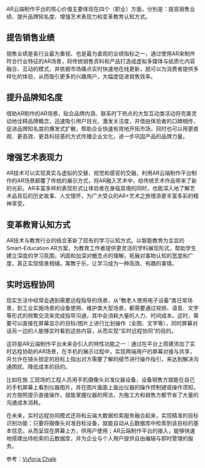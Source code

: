 AR云端制作平台的核心价值主要体现在四个（职业）方面，分别是：提高销售业绩、提升品牌知名度、增强艺术表现力和变革教育认知方式。

## 提告销售业绩

销售业绩是各行业最为重视、也是最为直观的业绩指标之一，通过使用AR来制作符合行业特征的AR场景，将传统销售资料和产品打造成虚拟多媒体与纸质化内容融合、互动的模式，并依据市场痛点实时快速地在线更新，就可以为消费者提供多样化的体验，从而吸引更多的兴趣用户，大幅度促进销售效率。

## 提升品牌知名度

借助AR制作的AR场景，贴合品牌内涵、联系时下热点的大型互动类活动将完美灵动地诠释品牌概念，迅速吸引用户目光、激发关注度，并借由体验者的口碑相传，促进品牌知名度的爆发式扩散，帮助企业快速有效地开拓市场，同时也可以用更直观、更高效、更具科技感的方式传播企业文化，进一步巩固产品的品牌力量。

## 增强艺术表现力

AR技术可以实现真实与虚拟的交替、视觉和感官的交融，利用AR云端制作平台制作的AR场景颠覆了传统的展示方式，将AR融入艺术中，给传统艺术作品带来了新的光彩。AR丰富多样的表现形式让体验者在身临其境的同时，也能深入地了解艺术品背后的历史故事、人文情怀，为广大受众的AR+艺术之旅增添更丰富多彩的精神享受。

## 变革教育认知方式

AR技术与教育行业的结合革新了现有的学习认知方式。以智能教育为主旨的Smart-Education AR方案，为教育工作者提供更灵活的学科展现形式，帮助学生建立深度的学习氛围，巩固和加深对概念点的理解，拓展对事物认知的宽度和广度，真正实现情景相辅，寓教于乐，让学习成为一种高效、有趣的事情。

## 实时远程协同

现实生活中经常会遇到需要远程指导的场景，从“教老人使用电子设备”类日常场景，到工业实施场景的设备使用、维护类大型场景，都需要通过视频、语音、文字等形式的频繁交流来完成指导沟通，其中会消耗大量的人力、时间成本。这时，需要可以直接在屏幕显示的目标/图片上进行比划操作（全图、文字等），同时屏幕对话另一边的人能够实时看到这些内容，从而实现“实时远程协同”的目的。

这将是AR云端制作平台未来会引入的特性功能之一：通过在平台上搭建添加了实时远程协助的AR场景，在手机的展示过程中，实现两端用户的屏幕对接与共享，并允许在镜头锁定的目标上指出对方需要了解的细节进行操作指引，来达到解决沟通困扰、降低成本的目的。

比如在施 工现场的工程人员用手机摄像头对准仪器设备，设备销售方就能在自己的手机屏幕上看到仪器图片，并在图片画面上画出仪器的操作控制键或操作须知，对方按照提示直接操作，就能掌握仪器的用法，为施工方和销售方都节省了大量的沟通成本消耗。

在未来，实时远程协同模式还将和云端大数据检索服务融合起来，实现精准的目标识别功能：只要将摄像头对准目标设备，就能自动从云数据库中检索到该目标的基本信息，从而呈现在屏幕上方，供用户使用；AR云端制作平台的接入，能够快速地搭建出待检索的云数据库，并为企业与个人用户提供自由编辑与即时管理的服务。

参考：[Vuforia Chalk ](https://chalk.vuforia.com/)

